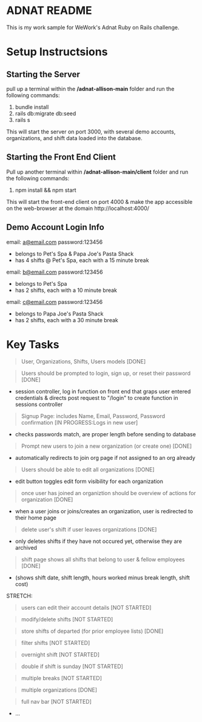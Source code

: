 # ADNAT README

This is my work sample for WeWork's Adnat Ruby on Rails challenge. 

# Setup Instructsions

## Starting the Server
pull up a terminal within the **/adnat-allison-main** folder and run the following commands:  

1. bundle install
2. rails db:migrate db:seed
3. rails s 

This will start the server on port 3000, with several demo accounts, organizations, and shift data loaded into the database. 

## Starting the Front End Client
Pull up another terminal within **/adnat-allison-main/client** folder and run the following commands: 

1. npm install && npm start

This will start the front-end client on port 4000 & make the app accessible on the web-browser at the domain http://localhost:4000/

## Demo Account Login Info
email: a@email.com password:123456
* belongs to Pet's Spa & Papa Joe's Pasta Shack
* has 4 shifts @ Pet's Spa, each with a 15 minute break

email: b@email.com password:123456
* belongs to Pet's Spa 
* has 2 shifts, each with a 10 minute break

email: c@email.com password:123456
* belongs to Papa Joe's Pasta Shack
* has 2 shifts, each with a 30 minute break

# Key Tasks

> User, Organizations, Shifts, Users models [DONE]

> Users should be prompted to login, sign up, or reset their password [DONE]

* session controller, log in function on front end that graps user entered credentials & directs post request to "/login" to create function in sessions controller

> Signup Page: includes Name, Email, Password, Password confirmation [IN PROGRESS:Logs in new user]
* checks passwords match, are proper length before sending to database 

> Prompt new users to join a new organization (or create one) [DONE]
* automatically redirects to join org page if not assigned to an org already

> Users should be able to edit all organizations [DONE]
* edit button toggles edit form visibility for each organization 

> once user has joined an organiztion should be overview of actions for organization [DONE]
* when a user joins or joins/creates an organization, user is redirected to their home page

> delete user's shift if user leaves organizations [DONE]
* only deletes shifts if they have not occured yet, otherwise they are archived

> shift page shows all shifts that belong to user & fellow employees  [DONE]
* (shows shift date, shift length, hours worked minus break length, shift cost)

STRETCH:

> users can edit their account details [NOT STARTED]

> modify/delete shifts [NOT STARTED]

> store shifts of departed (for prior employee lists) [DONE]

> filter shifts [NOT STARTED]

> overnight shift [NOT STARTED]

> double if shift is sunday [NOT STARTED]

>multiple breaks [NOT STARTED]

> multiple organizations [DONE]

> full nav bar [NOT STARTED]
* ...
